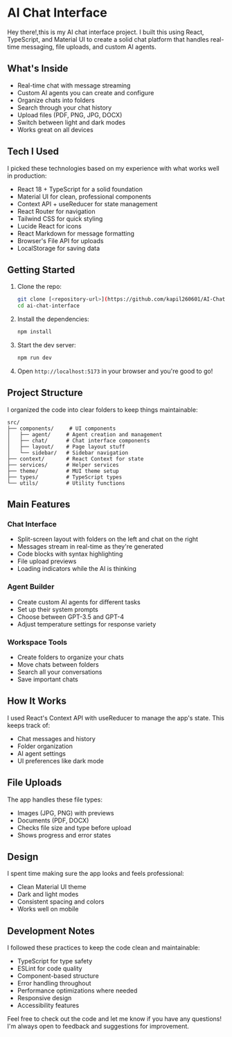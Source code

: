 # AI Chat Interface

Hey there!,this is my AI chat interface project. I built this using React, TypeScript, and Material UI to create a solid chat platform that handles real-time messaging, file uploads, and custom AI agents.

## What's Inside

-  Real-time chat with message streaming
-  Custom AI agents you can create and configure
-  Organize chats into folders
-  Search through your chat history
-  Upload files (PDF, PNG, JPG, DOCX)
-  Switch between light and dark modes
-  Works great on all devices

## Tech I Used

I picked these technologies based on my experience with what works well in production:

- React 18 + TypeScript for a solid foundation
- Material UI for clean, professional components
- Context API + useReducer for state management
- React Router for navigation
- Tailwind CSS for quick styling
- Lucide React for icons
- React Markdown for message formatting
- Browser's File API for uploads
- LocalStorage for saving data

## Getting Started

1. Clone the repo:
   ```bash
   git clone [<repository-url>](https://github.com/kapil260601/AI-Chat-Interface)
   cd ai-chat-interface
   ```

2. Install the dependencies:
   ```bash
   npm install
   ```

3. Start the dev server:
   ```bash
   npm run dev
   ```

4. Open `http://localhost:5173` in your browser and you're good to go!

## Project Structure

I organized the code into clear folders to keep things maintainable:

```
src/
├── components/     # UI components
│   ├── agent/     # Agent creation and management
│   ├── chat/      # Chat interface components
│   ├── layout/    # Page layout stuff
│   └── sidebar/   # Sidebar navigation
├── context/       # React Context for state
├── services/      # Helper services
├── theme/         # MUI theme setup
├── types/         # TypeScript types
└── utils/         # Utility functions
```

## Main Features

### Chat Interface
- Split-screen layout with folders on the left and chat on the right
- Messages stream in real-time as they're generated
- Code blocks with syntax highlighting
- File upload previews
- Loading indicators while the AI is thinking

### Agent Builder
- Create custom AI agents for different tasks
- Set up their system prompts
- Choose between GPT-3.5 and GPT-4
- Adjust temperature settings for response variety

### Workspace Tools
- Create folders to organize your chats
- Move chats between folders
- Search all your conversations
- Save important chats

## How It Works

I used React's Context API with useReducer to manage the app's state. This keeps track of:

- Chat messages and history
- Folder organization
- AI agent settings
- UI preferences like dark mode

## File Uploads

The app handles these file types:
- Images (JPG, PNG) with previews
- Documents (PDF, DOCX)
- Checks file size and type before upload
- Shows progress and error states

## Design

I spent time making sure the app looks and feels professional:
- Clean Material UI theme
- Dark and light modes
- Consistent spacing and colors
- Works well on mobile

## Development Notes

I followed these practices to keep the code clean and maintainable:
- TypeScript for type safety
- ESLint for code quality
- Component-based structure
- Error handling throughout
- Performance optimizations where needed
- Responsive design
- Accessibility features

Feel free to check out the code and let me know if you have any questions! I'm always open to feedback and suggestions for improvement.
